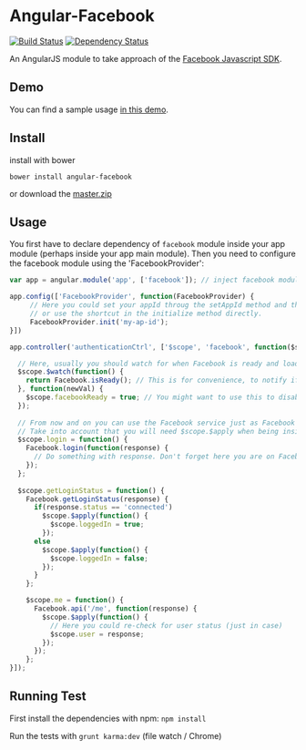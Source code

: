 Angular-Facebook
==================

[![Build Status](https://travis-ci.org/Ciul/angular-facebook.png?branch=master)](https://travis-ci.org/Ciul/angular-facebook) 
[![Dependency Status](https://david-dm.org/Ciul/angular-facebook.png)](https://david-dm.org/Ciul/angular-facebook) 

An AngularJS module to take approach of the [Facebook Javascript SDK](https://developers.facebook.com/docs/reference/javascript/).

## Demo

You can find a sample usage [in this demo](http://plnkr.co/edit/dDAmvdCibv46ULfgKCd3?p=preview).

## Install

install with bower

    bower install angular-facebook

or download the [master.zip](https://github.com/Ciul/angular-facebook/archive/master.zip)

## Usage

You first have to declare dependency of ```facebook``` module inside your app module (perhaps inside your app main module).
Then you need to configure the facebook module using the 'FacebookProvider':

```javascript
var app = angular.module('app', ['facebook']); // inject facebook module

app.config(['FacebookProvider', function(FacebookProvider) {
     // Here you could set your appId throug the setAppId method and then initialize
     // or use the shortcut in the initialize method directly.
     FacebookProvider.init('my-ap-id');
}])

app.controller('authenticationCtrl', ['$scope', 'facebook', function($scope, Facebook) {

  // Here, usually you should watch for when Facebook is ready and loaded
  $scope.$watch(function() {
    return Facebook.isReady(); // This is for convenience, to notify if Facebook is loaded and ready to go.
  }, function(newVal) {
    $scope.facebookReady = true; // You might want to use this to disable/show/hide buttons and else
  });
  
  // From now and on you can use the Facebook service just as Facebook api says
  // Take into account that you will need $scope.$apply when being inside Facebook functions scope and not angular
  $scope.login = function() {
    Facebook.login(function(response) {
      // Do something with response. Don't forget here you are on Facebook scope so use $scope.$apply
    });
  };
  
  $scope.getLoginStatus = function() {
    Facebook.getLoginStatus(response) {
      if(response.status == 'connected')
        $scope.$apply(function() {
          $scope.loggedIn = true;
        });
      else
        $scope.$apply(function() {
          $scope.loggedIn = false;
        });
      }
    };

    $scope.me = function() {
      Facebook.api('/me', function(response) {
        $scope.$apply(function() {
          // Here you could re-check for user status (just in case)
          $scope.user = response;
        });
      });
    };
}]);
```

## Running Test

First install the dependencies with npm: `npm install`

Run the tests with `grunt karma:dev` (file watch / Chrome)
